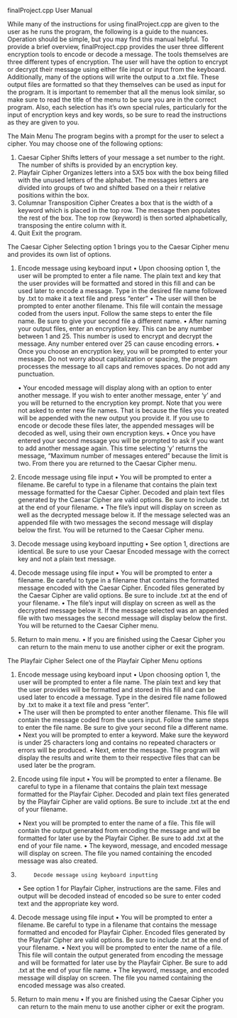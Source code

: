 finalProject.cpp User Manual

While many of the instructions for using finalProject.cpp are given to the user as he runs the program, the following is a guide to the nuances. Operation should be simple, but you may find this manual helpful. To provide a brief overview, finalProject.cpp provides the user three different encryption tools to encode or decode a message. The tools themselves are three different types of encryption. The user will have the option to encrypt or decrypt their message using either file input or input from the keyboard. Additionally, many of the options will write the output to a .txt file. These output files are formatted so that they themselves can be used as input for the program. It is important to remember that all the menus look similar, so make sure to read the title of the menu to be sure you are in the correct program. Also, each selection has it’s own special rules, particularly for the input of encryption keys and key words, so be sure to read the instructions as they are given to you.

The Main Menu
The program begins with a prompt for the user to select a cipher. You may choose  one of the following options:
1. Caesar Cipher
	Shifts letters of your message a set number to the right. The number of shifts is provided by an 	encryption key.
2. Playfair Cipher
	Organizes letters into a 5X5 box with the box being filled with the unused letters of the   	alphabet. The messages letters are divided into  groups of two and shifted based on a their r   	relative positions within the box.
3. Columnar Transposition Cipher
	Creates a box that is the width of a keyword which is placed in the top row. The message then  	populates the rest of the box. The top row (keyword) is then sorted alphabetically, transposing 	the entire column with it.
4. Quit
	Exit the program.

The Caesar Cipher
	Selecting option 1 brings you to the Caesar Cipher menu and provides its own list of options. 
1. Encode message using keyboard input
    •             Upon choosing option 1, the user will be prompted to enter a file name. The plain text and key that the user provides will be formatted and stored in this fill and can be used later to encode a message. Type in the desired file name followed by .txt to make it a text  file and press “enter”
    • 	The user will then be prompted to enter another filename. This file will contain the message coded from the users input. Follow the same steps to enter the file name. Be sure to give your second file a different name.
    • 	After naming your output files, enter an encryption key. This can be any number between 1 and 25. This number is used to encrypt and decrypt the message. Any number entered over 25 can cause encoding errors.
    • 	Once you choose an encryption key, you will be prompted to enter your message. Do not worry about capitalization or spacing, the program processes the message to all caps and removes spaces. Do not add any punctuation.
		
    •           Your encoded message will display along with an option to enter another message. If you wish to enter another message, enter ‘y’ and you will be returned to the encryption key prompt. Note that you were not asked to enter new file names. That is because the files you 	created will be appended with the new output you provide it. If you use to encode or decode 	these files later, the appended messages will be decoded as well, using their own encryption keys. 
    •           Once you have entered your second message you will be prompted to ask if you want to add another message again. This time selecting ‘y’ returns the message, “Maximum number of messages entered” because the limit is two. From there you are returned to the Caesar Cipher menu.
2.	Encode message using file input
    •           You will be prompted to enter a filename. Be careful to type in a filename that contains the plain text message formatted for the Caesar Cipher. Decoded and plain text files generated by the Caesar 	Cipher are valid options. Be sure to include .txt at the end of your filename.
    • 	The file’s input will display on screen as well as the decrypted message below it. If the 	message selected was an appended file with two messages the second message will display 	below the first. You will be returned to the Caesar Cipher menu.
3.	Decode message using keyboard inputting
    • See option 1, directions are identical. Be sure to use your Caesar Encoded message with 	the correct key and not a plain text message. 
4.	Decode message using file input
    •           You will be prompted to enter a filename. Be careful to type in a filename that contains the formatted message encoded with the Caesar Cipher. Encoded files generated by the Caesar Cipher are valid options. Be sure to include .txt at the end of your filename.
    • 	The file’s input will display on screen as well as the decrypted message below it. If the message selected was an appended file with two messages the second message will display below the first. You will be returned to the Caesar Cipher menu.
5.	Return to main menu.
    •           If you are finished using the Caesar Cipher you can return to the main menu to use another cipher or exit the program.

The Playfair Cipher
Select one of the Playfair Cipher Menu options
1.	Encode message using keyboard input
    •  	Upon choosing option 1, the user will be prompted to enter a file name. The plain text and key that the user provides will be formatted and stored in this fill and can be used later to encode a message. Type in the desired file name followed by .txt to make it a text  file and press “enter”.       
    •           The user will then be prompted to enter another filename. This file will contain the message coded from the users input. Follow the same steps to enter the file name. Be sure to give your second file a different name.
    •           Next you will be prompted to enter a keyword. Make sure the keyword is under 25 characters long and contains no repeated characters or errors will be produced.
    •           Next, enter the message. The program will display the results and write them to their respective files that can be used later be the program.
2.	Encode using file input
    •           You will be prompted to enter a filename. Be careful to type in a filename that contains the plain text message formatted for the Playfair Cipher. Decoded and plain text files generated by the Playfair Cipher are valid options. Be sure to include .txt at the end of your filename.

    •            Next you will be prompted to enter the name of a file. This file will contain the output generated from encoding the message and will be formatted for later use by the Playfair Cipher. Be sure to add .txt at the end of your file name. 
    •          The keyword, message, and encoded message will display on screen. The file you named containing the encoded message was also created. 
3.          Decode message using keyboard inputting
    • See option 1 for Playfair Cipher, instructions are the same. Files and output will be decoded instead of encoded so be sure to enter coded text and the appropriate key word.
4.	Decode message using file input
    •  	You will be prompted to enter a filename. Be careful to type in a filename that contains the message formatted and encoded for Playfair Cipher. Encoded files generated by the Playfair Cipher are valid options. Be sure to include .txt at the end of your filename.
    •              Next you will be prompted to enter the name of a file. This file will contain the output generated from encoding the message and will be formatted for later use by the Playfair Cipher. Be sure to add .txt at the end of your file name. 
    •   The keyword, message, and encoded message will display on screen. The file you named containing the encoded message was also created. 
5.	Return to main menu
    • If you are finished using the Caesar Cipher you can return to the main menu to use another cipher or exit the program.

